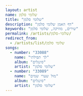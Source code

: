 ```yaml
---
layout: artist
name: שלומי סלמן
title: "שלומי סלמן"
description: "דף האמן שלומי סלמן"
keywords: "שירים, מוזיקה, שלומי סלמן"
permalink: /artists/שלומי-סלמן/
redirect_from:
  - /artists/list/שלומי סלמן
songs:
  - number: "33088"
    name: "לך תפילתי"
    album: "סינגלים"
    artist: "שלומי סלמן"
  - number: "33089"
    name: "מול שערי שמים"
    album: "סינגלים"
    artist: "שלומי סלמן"
---
```

